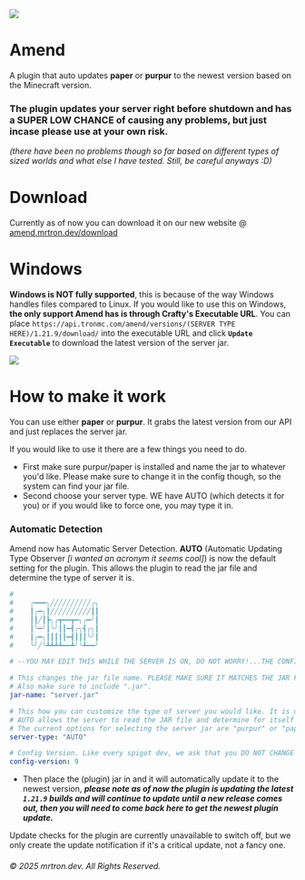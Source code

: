 ![](https://amend.mrtron.dev/images/amendfullcolor.png)

# Amend
A plugin that auto updates **paper** or **purpur** to the newest version based on the Minecraft version.
 ### The plugin updates your server right before shutdown and has a SUPER LOW CHANCE of causing any problems, but just incase please use at your own risk. 
 *(there have been no problems though so far based on different types of sized worlds and what else I have tested. Still, be careful anyways :D)*

# Download
Currently as of now you can download it on our new website @ [amend.mrtron.dev/download](https://amend.mrtron.dev/download)

# Windows
**Windows is NOT fully supported**, this is because of the way Windows handles files compared to Linux. If you would like to use this on Windows, **the only support Amend has is through Crafty's Executable URL**.
You can place `https://api.tronmc.com/amend/versions/(SERVER TYPE HERE)/1.21.9/download/` into the executable URL and click **`Update Executable`** to download the latest version of the server jar.

![](https://cdn.tronmc.com/img/git/crafty_update.png)


 # How to make it work
 You can use either **paper** or **purpur**.
 It grabs the latest version from our API and just replaces the server jar.

 If you would like to use it there are a few things you need to do.
 - First make sure purpur/paper is installed and name the jar to whatever you'd like. Please make sure to change it in the config though, so the system can find your jar file.
 - Second choose your server type. WE have AUTO (which detects it for you) or if you would like to force one, you may type it in.
### Automatic Detection
Amend now has Automatic Server Detection.  **AUTO** (Automatic Updating Type Observer _[i wanted an acronym it seems cool]_) is now the default setting for the plugin. This allows the plugin to read the jar file and determine the type of server it is.

 ```yml
#
#    ╭━━━╮╱╱╱╱╱╱╱╱╱╱╭╮
#    ┃╭━╮┃╱╱╱╱╱╱╱╱╱╱┃┃
#    ┃┃╱┃┣╮╭┳━━┳━╮╭━╯┃
#    ┃╰━╯┃╰╯┃┃━┫╭╮┫╭╮┃
#    ┃╭━╮┃┃┃┃┃━┫┃┃┃╰╯┃
#    ╰╯╱╰┻┻┻┻━━┻╯╰┻━━╯

# --YOU MAY EDIT THIS WHILE THE SERVER IS ON, DO NOT WORRY!...THE CONFIG REFRESHES TO SEE THE CHANGES YOU MADE AUTOMATICALLY--

# This changes the jar file name. PLEASE MAKE SURE IT MATCHES THE JAR FILE NAME OR ELSE IT WILL CREATE A NEW JAR FILE.
# Also make sure to include ".jar".
jar-name: "server.jar"

# This how you can customize the type of server you would like. It is defaulted to "AUTO".
# AUTO allows the server to read the JAR file and determine for itself the type of server. However, you can override this.
# The current options for selecting the server jar are "purpur" or "paper".
server-type: "AUTO"

# Config Version. Like every spigot dev, we ask that you DO NOT CHANGE THIS PLEASE.
config-version: 9

```
 - Then place the (plugin) jar in and it will automatically update it to the newest version, ***please note as of now the plugin is updating the latest `1.21.9` builds and will continue to update until a new release comes out, then you will need to come back here to get the newest plugin update.***
 
 Update checks for the plugin are currently unavailable to switch off, but we only create the update notification if it's a critical update, not a fancy one.
 ###### © 2025 mrtron.dev. All Rights Reserved.
